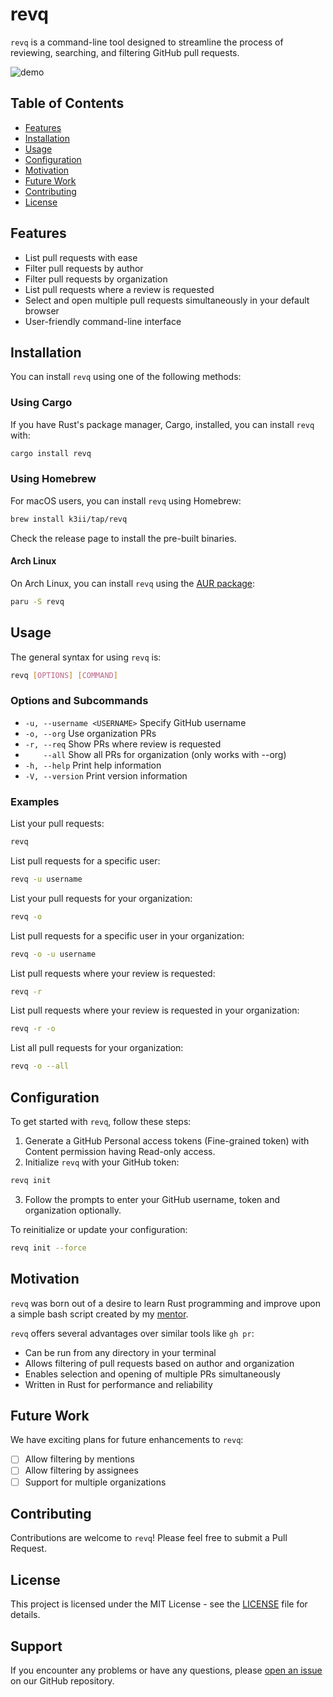 # revq

`revq` is a command-line tool designed to streamline the process of reviewing, searching, and filtering GitHub pull requests.

![demo](./assets/demo.gif)

## Table of Contents

- [Features](#features)
- [Installation](#installation)
- [Usage](#usage)
- [Configuration](#configuration)
- [Motivation](#motivation)
- [Future Work](#future-work)
- [Contributing](#contributing)
- [License](#license)

## Features

- List pull requests with ease
- Filter pull requests by author
- Filter pull requests by organization
- List pull requests where a review is requested
- Select and open multiple pull requests simultaneously in your default browser
- User-friendly command-line interface

## Installation

You can install `revq` using one of the following methods:

### Using Cargo

If you have Rust's package manager, Cargo, installed, you can install `revq` with:

```bash
cargo install revq
```

### Using Homebrew

For macOS users, you can install `revq` using Homebrew:

```bash
brew install k3ii/tap/revq
```
Check the release page to install the pre-built binaries.

#### Arch Linux

On Arch Linux, you can install `revq` using the [AUR package](https://aur.archlinux.org/packages/revq):

```bash
paru -S revq
```

## Usage

The general syntax for using `revq` is:

```bash
revq [OPTIONS] [COMMAND]
```

### Options and Subcommands

- `-u, --username <USERNAME>`  Specify GitHub username
- `-o, --org`                  Use organization PRs
- `-r, --req`                  Show PRs where review is requested
- `    --all`                  Show all PRs for organization (only works with --org)
- `-h, --help`                 Print help information
- `-V, --version`              Print version information

### Examples

List your pull requests:
```bash
revq
```

List pull requests for a specific user:
```bash
revq -u username
```

List your pull requests for your organization:
```bash
revq -o
```

List pull requests for a specific user in your organization:
```bash
revq -o -u username
```

List pull requests where your review is requested:
```bash
revq -r
```

List pull requests where your review is requested in your organization:
```bash
revq -r -o
```

List all pull requests for your organization:
```bash
revq -o --all
```

## Configuration

To get started with `revq`, follow these steps:

1. Generate a GitHub Personal access tokens (Fine-grained token) with Content permission having Read-only access.
2. Initialize `revq` with your GitHub token:

```bash
revq init
```

3. Follow the prompts to enter your GitHub username, token and organization optionally.

To reinitialize or update your configuration:

```bash
revq init --force
```

## Motivation

`revq` was born out of a desire to learn Rust programming and improve upon a simple bash script created by my [mentor](https://github.com/puzzledvacuum).

`revq` offers several advantages over similar tools like `gh pr`:
- Can be run from any directory in your terminal
- Allows filtering of pull requests based on author and organization
- Enables selection and opening of multiple PRs simultaneously
- Written in Rust for performance and reliability

## Future Work

We have exciting plans for future enhancements to `revq`:

- [ ] Allow filtering by mentions
- [ ] Allow filtering by assignees
- [ ] Support for multiple organizations

## Contributing

Contributions are welcome to `revq`! Please feel free to submit a Pull Request.

## License

This project is licensed under the MIT License - see the [LICENSE](LICENSE) file for details.

## Support

If you encounter any problems or have any questions, please [open an issue](https://github.com/k3ii/revq/issues) on our GitHub repository.

